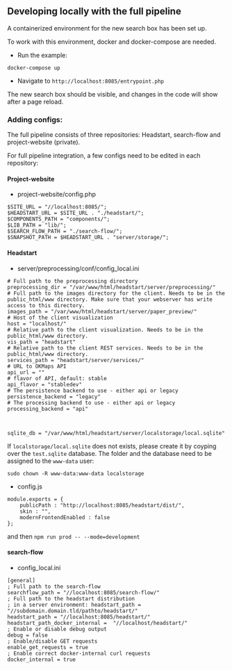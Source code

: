 ## Developing locally with the full pipeline

A containerized environment for the new search box  has been set up.

To work with this environment, docker and docker-compose are needed.

* Run the example:

`docker-compose up`

* Navigate to `http://localhost:8085/entrypoint.php`

The new search box should be visible, and changes in the code will show after a page reload.

### Adding configs:

The full pipeline consists of three repositories: Headstart, search-flow and project-website (private).

For full pipeline integration, a few configs need to be edited in each repository:

#### Project-website

* project-website/config.php

```
$SITE_URL = "//localhost:8085/";
$HEADSTART_URL = $SITE_URL . "./headstart/";
$COMPONENTS_PATH = "components/";
$LIB_PATH = "lib/";
$SEARCH_FLOW_PATH = "./search-flow/";
$SNAPSHOT_PATH = $HEADSTART_URL . "server/storage/";
```

#### Headstart

* server/preprocessing/conf/config_local.ini

```
# Full path to the preprocessing directory
preprocessing_dir = "/var/www/html/headstart/server/preprocessing/"
# Full path to the images directory for the client. Needs to be in the public_html/www directory. Make sure that your webserver has write access to this directory.
images_path = "/var/www/html/headstart/server/paper_preview/"
# Host of the client visualization
host = "localhost/"
# Relative path to the client visualization. Needs to be in the public_html/www directory.
vis_path = "headstart"
# Relative path to the client REST services. Needs to be in the public_html/www directory.
services_path = "headstart/server/services/"
# URL to OKMaps API
api_url = ""
# flavor of API, default: stable
api_flavor = "stabledev"
# The persistence backend to use - either api or legacy
persistence_backend = "legacy"
# The processing backend to use - either api or legacy
processing_backend = "api"



sqlite_db = "/var/www/html/headstart/server/localstorage/local.sqlite"
```

If `localstorage/local.sqlite` does not exists, please create it by coyping over the `test.sqlite` database.
The folder and the database need to be assigned to the `www-data` user:

```
sudo chown -R www-data:www-data localstorage
```

* config.js

```
module.exports = {
    publicPath : "http://localhost:8085/headstart/dist/",
    skin : "",
    modernFrontendEnabled : false
};
```

and then `npm run prod -- --mode=development`

#### search-flow

* config_local.ini

```
[general]
; Full path to the search-flow
searchflow_path = "//localhost:8085/search-flow/"
; Full path to the headstart distribution
; in a server environment: headstart_path = "//subdomain.domain.tld/pathto/headstart/"
headstart_path = "//localhost:8085/headstart/"
headstart_path_docker_internal =  "//localhost/headstart/"
; Enable or disable debug output
debug = false
; Enable/disable GET requests
enable_get_requests = true
; Enable correct docker-internal curl requests
docker_internal = true

```
